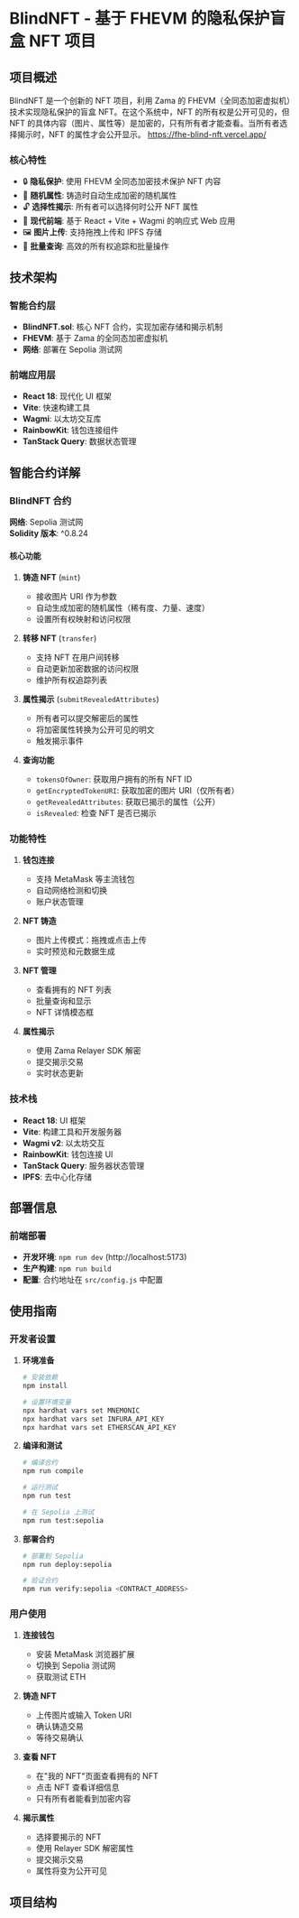 # BlindNFT - 基于 FHEVM 的隐私保护盲盒 NFT 项目

## 项目概述

BlindNFT 是一个创新的 NFT 项目，利用 Zama 的 FHEVM（全同态加密虚拟机）技术实现隐私保护的盲盒 NFT。在这个系统中，NFT 的所有权是公开可见的，但 NFT 的具体内容（图片、属性等）是加密的，只有所有者才能查看。当所有者选择揭示时，NFT 的属性才会公开显示。
https://fhe-blind-nft.vercel.app/

### 核心特性

- 🔒 **隐私保护**: 使用 FHEVM 全同态加密技术保护 NFT 内容
- 🎲 **随机属性**: 铸造时自动生成加密的随机属性
- 🔓 **选择性揭示**: 所有者可以选择何时公开 NFT 属性
- 📱 **现代前端**: 基于 React + Vite + Wagmi 的响应式 Web 应用
- 🖼️ **图片上传**: 支持拖拽上传和 IPFS 存储
- 🔄 **批量查询**: 高效的所有权追踪和批量操作

## 技术架构

### 智能合约层
- **BlindNFT.sol**: 核心 NFT 合约，实现加密存储和揭示机制
- **FHEVM**: 基于 Zama 的全同态加密虚拟机
- **网络**: 部署在 Sepolia 测试网

### 前端应用层
- **React 18**: 现代化 UI 框架
- **Vite**: 快速构建工具
- **Wagmi**: 以太坊交互库
- **RainbowKit**: 钱包连接组件
- **TanStack Query**: 数据状态管理

## 智能合约详解

### BlindNFT 合约

 
**网络**: Sepolia 测试网  
**Solidity 版本**: ^0.8.24

#### 核心功能

1. **铸造 NFT** (`mint`)
   - 接收图片 URI 作为参数
   - 自动生成加密的随机属性（稀有度、力量、速度）
   - 设置所有权映射和访问权限

2. **转移 NFT** (`transfer`)
   - 支持 NFT 在用户间转移
   - 自动更新加密数据的访问权限
   - 维护所有权追踪列表

3. **属性揭示** (`submitRevealedAttributes`)
   - 所有者可以提交解密后的属性
   - 将加密属性转换为公开可见的明文
   - 触发揭示事件

4. **查询功能**
   - `tokensOfOwner`: 获取用户拥有的所有 NFT ID
   - `getEncryptedTokenURI`: 获取加密的图片 URI（仅所有者）
   - `getRevealedAttributes`: 获取已揭示的属性（公开）
   - `isRevealed`: 检查 NFT 是否已揭示



### 功能特性

1. **钱包连接**
   - 支持 MetaMask 等主流钱包
   - 自动网络检测和切换
   - 账户状态管理

2. **NFT 铸造**
   - 图片上传模式：拖拽或点击上传
   - 实时预览和元数据生成

3. **NFT 管理**
   - 查看拥有的 NFT 列表
   - 批量查询和显示
   - NFT 详情模态框

4. **属性揭示**
   - 使用 Zama Relayer SDK 解密
   - 提交揭示交易
   - 实时状态更新

### 技术栈

- **React 18**: UI 框架
- **Vite**: 构建工具和开发服务器
- **Wagmi v2**: 以太坊交互
- **RainbowKit**: 钱包连接 UI
- **TanStack Query**: 服务器状态管理
- **IPFS**: 去中心化存储

## 部署信息


### 前端部署

- **开发环境**: `npm run dev` (http://localhost:5173)
- **生产构建**: `npm run build`
- **配置**: 合约地址在 `src/config.js` 中配置

## 使用指南

### 开发者设置

1. **环境准备**
   ```bash
   # 安装依赖
   npm install
   
   # 设置环境变量
   npx hardhat vars set MNEMONIC
   npx hardhat vars set INFURA_API_KEY
   npx hardhat vars set ETHERSCAN_API_KEY
   ```

2. **编译和测试**
   ```bash
   # 编译合约
   npm run compile
   
   # 运行测试
   npm run test
   
   # 在 Sepolia 上测试
   npm run test:sepolia
   ```

3. **部署合约**
   ```bash
   # 部署到 Sepolia
   npm run deploy:sepolia
   
   # 验证合约
   npm run verify:sepolia <CONTRACT_ADDRESS>
   ```

### 用户使用

1. **连接钱包**
   - 安装 MetaMask 浏览器扩展
   - 切换到 Sepolia 测试网
   - 获取测试 ETH

2. **铸造 NFT**
   - 上传图片或输入 Token URI
   - 确认铸造交易
   - 等待交易确认

3. **查看 NFT**
   - 在"我的 NFT"页面查看拥有的 NFT
   - 点击 NFT 查看详细信息
   - 只有所有者能看到加密内容

4. **揭示属性**
   - 选择要揭示的 NFT
   - 使用 Relayer SDK 解密属性
   - 提交揭示交易
   - 属性将变为公开可见

## 项目结构
